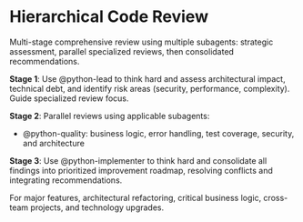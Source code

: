 # Hierarchical Code Review

Multi-stage comprehensive review using multiple subagents: strategic assessment, parallel specialized reviews, then consolidated recommendations.

**Stage 1**: Use @python-lead to think hard and assess architectural impact, technical debt, and identify risk areas (security, performance, complexity). Guide specialized review focus.

**Stage 2**: Parallel reviews using applicable subagents:

* @python-quality: business logic, error handling, test coverage, security, and architecture

**Stage 3**: Use @python-implementer to think hard and consolidate all findings into prioritized improvement roadmap, resolving conflicts and integrating recommendations.

For major features, architectural refactoring, critical business logic, cross-team projects, and technology upgrades.